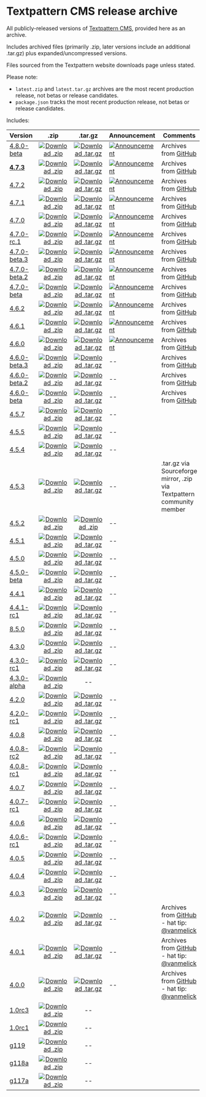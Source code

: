 Textpattern CMS release archive
===============================

All publicly-released versions of [Textpattern CMS](http://www.textpattern.com), provided here as an archive.

Includes archived files (primarily .zip, later versions include an additional .tar.gz) plus expanded/uncompressed versions.

Files sourced from the Textpattern website downloads page unless stated.

Please note:

* `latest.zip` and `latest.tar.gz` archives are the most recent production release, not betas or release candidates.
* `package.json` tracks the most recent production release, not betas or release candidates.

Includes:

| Version | .zip | .tar.gz | Announcement | Comments |
|---|:-:|:-:|---|---|
| [4.8.0-beta](https://github.com/textpattern-community/textpattern-releases/tree/master/releases/4.8.0-beta) | [![Download .zip](https://cdnjs.cloudflare.com/ajax/libs/octicons/8.5.0/svg/desktop-download.svg)](https://github.com/textpattern-community/textpattern-releases/blob/master/releases/4.8.0-beta/archives/textpattern-4.8.0-beta.zip) | [![Download .tar.gz](https://cdnjs.cloudflare.com/ajax/libs/octicons/8.5.0/svg/desktop-download.svg)](https://github.com/textpattern-community/textpattern-releases/blob/master/releases/4.8.0-beta/archives/textpattern-4.8.0-beta.tar.gz) | [![Announcement](https://cdnjs.cloudflare.com/ajax/libs/octicons/8.5.0/svg/link-external.svg)](https://textpattern.com/weblog/420/textpattern-cms-480-beta-released) | Archives from [GitHub](https://github.com/textpattern/textpattern/releases) |
| [**4.7.3**](https://github.com/textpattern-community/textpattern-releases/tree/master/releases/4.7.3) | [![Download .zip](https://cdnjs.cloudflare.com/ajax/libs/octicons/8.5.0/svg/desktop-download.svg)](https://github.com/textpattern-community/textpattern-releases/blob/master/releases/4.7.3/archives/textpattern-4.7.3.zip) | [![Download .tar.gz](https://cdnjs.cloudflare.com/ajax/libs/octicons/8.5.0/svg/desktop-download.svg)](https://github.com/textpattern-community/textpattern-releases/blob/master/releases/4.7.3/archives/textpattern-4.7.3.tar.gz) | [![Announcement](https://cdnjs.cloudflare.com/ajax/libs/octicons/8.5.0/svg/link-external.svg)](https://textpattern.com/weblog/416/textpattern-cms-473-released) | Archives from [GitHub](https://github.com/textpattern/textpattern/releases) |
| [4.7.2](https://github.com/textpattern-community/textpattern-releases/tree/master/releases/4.7.2) | [![Download .zip](https://cdnjs.cloudflare.com/ajax/libs/octicons/8.5.0/svg/desktop-download.svg)](https://github.com/textpattern-community/textpattern-releases/blob/master/releases/4.7.2/archives/textpattern-4.7.2.zip) | [![Download .tar.gz](https://cdnjs.cloudflare.com/ajax/libs/octicons/8.5.0/svg/desktop-download.svg)](https://github.com/textpattern-community/textpattern-releases/blob/master/releases/4.7.2/archives/textpattern-4.7.2.tar.gz) | [![Announcement](https://cdnjs.cloudflare.com/ajax/libs/octicons/8.5.0/svg/link-external.svg)](https://textpattern.com/weblog/414/textpattern-cms-472-released) | Archives from [GitHub](https://github.com/textpattern/textpattern/releases) |
| [4.7.1](https://github.com/textpattern-community/textpattern-releases/tree/master/releases/4.7.1) | [![Download .zip](https://cdnjs.cloudflare.com/ajax/libs/octicons/8.5.0/svg/desktop-download.svg)](https://github.com/textpattern-community/textpattern-releases/blob/master/releases/4.7.1/archives/textpattern-4.7.1.zip) | [![Download .tar.gz](https://cdnjs.cloudflare.com/ajax/libs/octicons/8.5.0/svg/desktop-download.svg)](https://github.com/textpattern-community/textpattern-releases/blob/master/releases/4.7.1/archives/textpattern-4.7.1.tar.gz) | [![Announcement](https://cdnjs.cloudflare.com/ajax/libs/octicons/8.5.0/svg/link-external.svg)](https://textpattern.com/weblog/413/textpattern-cms-471-released) | Archives from [GitHub](https://github.com/textpattern/textpattern/releases) |
| [4.7.0](https://github.com/textpattern-community/textpattern-releases/tree/master/releases/4.7.0) | [![Download .zip](https://cdnjs.cloudflare.com/ajax/libs/octicons/8.5.0/svg/desktop-download.svg)](https://github.com/textpattern-community/textpattern-releases/blob/master/releases/4.7.0/archives/textpattern-4.7.0.zip) | [![Download .tar.gz](https://cdnjs.cloudflare.com/ajax/libs/octicons/8.5.0/svg/desktop-download.svg)](https://github.com/textpattern-community/textpattern-releases/blob/master/releases/4.7.0/archives/textpattern-4.7.0.tar.gz) | [![Announcement](https://cdnjs.cloudflare.com/ajax/libs/octicons/8.5.0/svg/link-external.svg)](https://textpattern.com/weblog/412/textpattern-cms-470-released-theme-support-as-standard) | Archives from [GitHub](https://github.com/textpattern/textpattern/releases) |
| [4.7.0-rc.1](https://github.com/textpattern-community/textpattern-releases/tree/master/releases/4.7.0-rc.1) | [![Download .zip](https://cdnjs.cloudflare.com/ajax/libs/octicons/8.5.0/svg/desktop-download.svg)](https://github.com/textpattern-community/textpattern-releases/blob/master/releases/4.7.0-rc1/archives/textpattern-4.7.0-rc.1.zip) | [![Download .tar.gz](https://cdnjs.cloudflare.com/ajax/libs/octicons/8.5.0/svg/desktop-download.svg)](https://github.com/textpattern-community/textpattern-releases/blob/master/releases/4.7.0-rc.1/archives/textpattern-4.7.0-rc.1.tar.gz) | [![Announcement](https://cdnjs.cloudflare.com/ajax/libs/octicons/8.5.0/svg/link-external.svg)](https://textpattern.com/weblog/411/textpattern-cms-470-release-candidate-1-released) | Archives from [GitHub](https://github.com/textpattern/textpattern/releases) |
| [4.7.0-beta.3](https://github.com/textpattern-community/textpattern-releases/tree/master/releases/4.7.0-beta.3) | [![Download .zip](https://cdnjs.cloudflare.com/ajax/libs/octicons/8.5.0/svg/desktop-download.svg)](https://github.com/textpattern-community/textpattern-releases/blob/master/releases/4.7.0-beta.3/archives/textpattern-4.7.0-beta.3.zip) | [![Download .tar.gz](https://cdnjs.cloudflare.com/ajax/libs/octicons/8.5.0/svg/desktop-download.svg)](https://github.com/textpattern-community/textpattern-releases/blob/master/releases/4.7.0-beta.3/archives/textpattern-4.7.0-beta.3.tar.gz) | [![Announcement](https://cdnjs.cloudflare.com/ajax/libs/octicons/8.5.0/svg/link-external.svg)](https://textpattern.com/weblog/407/textpattern-cms-470-beta-3-released) | Archives from [GitHub](https://github.com/textpattern/textpattern/releases) |
| [4.7.0-beta.2](https://github.com/textpattern-community/textpattern-releases/tree/master/releases/4.7.0-beta.2) | [![Download .zip](https://cdnjs.cloudflare.com/ajax/libs/octicons/8.5.0/svg/desktop-download.svg)](https://github.com/textpattern-community/textpattern-releases/blob/master/releases/4.7.0-beta.2/archives/textpattern-4.7.0-beta.2.zip) | [![Download .tar.gz](https://cdnjs.cloudflare.com/ajax/libs/octicons/8.5.0/svg/desktop-download.svg)](https://github.com/textpattern-community/textpattern-releases/blob/master/releases/4.7.0-beta.2/archives/textpattern-4.7.0-beta.2.tar.gz) | [![Announcement](https://cdnjs.cloudflare.com/ajax/libs/octicons/8.5.0/svg/link-external.svg)](https://textpattern.com/weblog/406/textpattern-cms-470-beta-2-released) | Archives from [GitHub](https://github.com/textpattern/textpattern/releases) |
| [4.7.0-beta](https://github.com/textpattern-community/textpattern-releases/tree/master/releases/4.7.0-beta) | [![Download .zip](https://cdnjs.cloudflare.com/ajax/libs/octicons/8.5.0/svg/desktop-download.svg)](https://github.com/textpattern-community/textpattern-releases/blob/master/releases/4.7.0-beta/archives/textpattern-4.7.0-beta.zip) | [![Download .tar.gz](https://cdnjs.cloudflare.com/ajax/libs/octicons/8.5.0/svg/desktop-download.svg)](https://github.com/textpattern-community/textpattern-releases/blob/master/releases/4.7.0-beta/archives/textpattern-4.7.0-beta.tar.gz) | [![Announcement](https://cdnjs.cloudflare.com/ajax/libs/octicons/8.5.0/svg/link-external.svg)](https://textpattern.com/weblog/405/textpattern-cms-470-beta-released) | Archives from [GitHub](https://github.com/textpattern/textpattern/releases) |
| [4.6.2](https://github.com/textpattern-community/textpattern-releases/tree/master/releases/4.6.2) | [![Download .zip](https://cdnjs.cloudflare.com/ajax/libs/octicons/8.5.0/svg/desktop-download.svg)](https://github.com/textpattern-community/textpattern-releases/blob/master/releases/4.6.2/archives/textpattern-4.6.2.zip) | [![Download .tar.gz](https://cdnjs.cloudflare.com/ajax/libs/octicons/8.5.0/svg/desktop-download.svg)](https://github.com/textpattern-community/textpattern-releases/blob/master/releases/4.6.2/archives/textpattern-4.6.2.tar.gz) | [![Announcement](https://cdnjs.cloudflare.com/ajax/libs/octicons/8.5.0/svg/link-external.svg)](https://textpattern.com/weblog/393/textpattern-cms-462-released-version-string-theory) | Archives from [GitHub](https://github.com/textpattern/textpattern/releases) |
| [4.6.1](https://github.com/textpattern-community/textpattern-releases/tree/master/releases/4.6.1) | [![Download .zip](https://cdnjs.cloudflare.com/ajax/libs/octicons/8.5.0/svg/desktop-download.svg)](https://github.com/textpattern-community/textpattern-releases/blob/master/releases/4.6.1/archives/textpattern-4.6.1.zip) | [![Download .tar.gz](https://cdnjs.cloudflare.com/ajax/libs/octicons/8.5.0/svg/desktop-download.svg)](https://github.com/textpattern-community/textpattern-releases/blob/master/releases/4.6.1/archives/textpattern-4.6.1.tar.gz) | [![Announcement](https://cdnjs.cloudflare.com/ajax/libs/octicons/8.5.0/svg/link-external.svg)](https://textpattern.com/weblog/392/textpattern-cms-461-released-hello-classic) | Archives from [GitHub](https://github.com/textpattern/textpattern/releases) |
| [4.6.0](https://github.com/textpattern-community/textpattern-releases/tree/master/releases/4.6.0) | [![Download .zip](https://cdnjs.cloudflare.com/ajax/libs/octicons/8.5.0/svg/desktop-download.svg)](https://github.com/textpattern-community/textpattern-releases/blob/master/releases/4.6.0/archives/textpattern-4.6.0.zip) | [![Download .tar.gz](https://cdnjs.cloudflare.com/ajax/libs/octicons/8.5.0/svg/desktop-download.svg)](https://github.com/textpattern-community/textpattern-releases/blob/master/releases/4.6.0/archives/textpattern-4.6.0.tar.gz) | [![Announcement](https://cdnjs.cloudflare.com/ajax/libs/octicons/8.5.0/svg/link-external.svg)](https://textpattern.com/weblog/391/textpattern-cms-460-released-it-s-big) | Archives from [GitHub](https://github.com/textpattern/textpattern/releases) |
| [4.6.0-beta.3](https://github.com/textpattern-community/textpattern-releases/tree/master/releases/4.6.0-beta.3) | [![Download .zip](https://cdnjs.cloudflare.com/ajax/libs/octicons/8.5.0/svg/desktop-download.svg)](https://github.com/textpattern-community/textpattern-releases/blob/master/releases/4.6.0-beta.3/archives/textpattern-4.6.0-beta.3.zip) | [![Download .tar.gz](https://cdnjs.cloudflare.com/ajax/libs/octicons/8.5.0/svg/desktop-download.svg)](https://github.com/textpattern-community/textpattern-releases/blob/master/releases/4.6.0-beta.3/archives/textpattern-4.6.0-beta.3.tar.gz) | -- | Archives from [GitHub](https://github.com/textpattern/textpattern/releases) |
| [4.6.0-beta.2](https://github.com/textpattern-community/textpattern-releases/tree/master/releases/4.6.0-beta.2) | [![Download .zip](https://cdnjs.cloudflare.com/ajax/libs/octicons/8.5.0/svg/desktop-download.svg)](https://github.com/textpattern-community/textpattern-releases/blob/master/releases/4.6.0-beta.2/archives/textpattern-4.6.0-beta.2.zip) | [![Download .tar.gz](https://cdnjs.cloudflare.com/ajax/libs/octicons/8.5.0/svg/desktop-download.svg)](https://github.com/textpattern-community/textpattern-releases/blob/master/releases/4.6.0-beta.2/archives/textpattern-4.6.0-beta.2.tar.gz) | -- | Archives from [GitHub](https://github.com/textpattern/textpattern/releases) |
| [4.6.0-beta](https://github.com/textpattern-community/textpattern-releases/tree/master/releases/4.6.0-beta) | [![Download .zip](https://cdnjs.cloudflare.com/ajax/libs/octicons/8.5.0/svg/desktop-download.svg)](https://github.com/textpattern-community/textpattern-releases/blob/master/releases/4.6.0-beta/archives/textpattern-4.6.0-beta.zip) | [![Download .tar.gz](https://cdnjs.cloudflare.com/ajax/libs/octicons/8.5.0/svg/desktop-download.svg)](https://github.com/textpattern-community/textpattern-releases/blob/master/releases/4.6.0-beta/archives/textpattern-4.6.0-beta.tar.gz) | -- | Archives from [GitHub](https://github.com/textpattern/textpattern/releases) |
| [4.5.7](https://github.com/textpattern-community/textpattern-releases/tree/master/releases/4.5.7) | [![Download .zip](https://cdnjs.cloudflare.com/ajax/libs/octicons/8.5.0/svg/desktop-download.svg)](https://github.com/textpattern-community/textpattern-releases/blob/master/releases/4.5.7/archives/textpattern-4.5.7.zip) | [![Download .tar.gz](https://cdnjs.cloudflare.com/ajax/libs/octicons/8.5.0/svg/desktop-download.svg)](https://github.com/textpattern-community/textpattern-releases/blob/master/releases/4.5.7/archives/textpattern-4.5.7.tar.gz) | -- |  |
| [4.5.5](https://github.com/textpattern-community/textpattern-releases/tree/master/releases/4.5.5) | [![Download .zip](https://cdnjs.cloudflare.com/ajax/libs/octicons/8.5.0/svg/desktop-download.svg)](https://github.com/textpattern-community/textpattern-releases/blob/master/releases/4.5.5/archives/textpattern-4.5.5.zip) | [![Download .tar.gz](https://cdnjs.cloudflare.com/ajax/libs/octicons/8.5.0/svg/desktop-download.svg)](https://github.com/textpattern-community/textpattern-releases/blob/master/releases/4.5.5/archives/textpattern-4.5.5.tar.gz) | -- |  |
| [4.5.4](https://github.com/textpattern-community/textpattern-releases/tree/master/releases/4.5.4) | [![Download .zip](https://cdnjs.cloudflare.com/ajax/libs/octicons/8.5.0/svg/desktop-download.svg)](https://github.com/textpattern-community/textpattern-releases/blob/master/releases/4.5.4/archives/textpattern-4.5.4.zip) | [![Download .tar.gz](https://cdnjs.cloudflare.com/ajax/libs/octicons/8.5.0/svg/desktop-download.svg)](https://github.com/textpattern-community/textpattern-releases/blob/master/releases/4.5.4/archives/textpattern-4.5.4.tar.gz) | -- |  |
| [4.5.3](https://github.com/textpattern-community/textpattern-releases/tree/master/releases/4.5.3) | [![Download .zip](https://cdnjs.cloudflare.com/ajax/libs/octicons/8.5.0/svg/desktop-download.svg)](https://github.com/textpattern-community/textpattern-releases/blob/master/releases/4.5.3/archives/textpattern-4.5.3.zip) | [![Download .tar.gz](https://cdnjs.cloudflare.com/ajax/libs/octicons/8.5.0/svg/desktop-download.svg)](https://github.com/textpattern-community/textpattern-releases/blob/master/releases/4.5.3/archives/textpattern-4.5.3.tar.gz) | -- | .tar.gz via Sourceforge mirror, .zip via Textpattern community member |
| [4.5.2](https://github.com/textpattern-community/textpattern-releases/tree/master/releases/4.5.2) | [![Download .zip](https://cdnjs.cloudflare.com/ajax/libs/octicons/8.5.0/svg/desktop-download.svg)](https://github.com/textpattern-community/textpattern-releases/blob/master/releases/4.5.2/archives/textpattern-4.5.2.tar.gz) | [![Download .zip](https://cdnjs.cloudflare.com/ajax/libs/octicons/8.5.0/svg/desktop-download.svg)](https://github.com/textpattern-community/textpattern-releases/blob/master/releases/4.5.2/archives/textpattern-4.5.2.zip) | -- |  |
| [4.5.1](https://github.com/textpattern-community/textpattern-releases/tree/master/releases/4.5.1) | [![Download .zip](https://cdnjs.cloudflare.com/ajax/libs/octicons/8.5.0/svg/desktop-download.svg)](https://github.com/textpattern-community/textpattern-releases/blob/master/releases/4.5.1/archives/textpattern-4.5.1.zip) | [![Download .tar.gz](https://cdnjs.cloudflare.com/ajax/libs/octicons/8.5.0/svg/desktop-download.svg)](https://github.com/textpattern-community/textpattern-releases/blob/master/releases/4.5.1/archives/textpattern-4.5.1.tar.gz) | -- |  |
| [4.5.0](https://github.com/textpattern-community/textpattern-releases/tree/master/releases/4.5.0) | [![Download .zip](https://cdnjs.cloudflare.com/ajax/libs/octicons/8.5.0/svg/desktop-download.svg)](https://github.com/textpattern-community/textpattern-releases/blob/master/releases/4.5.0/archives/textpattern-4.5.0.zip) | [![Download .tar.gz](https://cdnjs.cloudflare.com/ajax/libs/octicons/8.5.0/svg/desktop-download.svg)](https://github.com/textpattern-community/textpattern-releases/blob/master/releases/4.5.0/archives/textpattern-4.5.0.tar.gz) | -- |  |
| [4.5.0-beta](https://github.com/textpattern-community/textpattern-releases/tree/master/releases/4.5.0-beta) | [![Download .zip](https://cdnjs.cloudflare.com/ajax/libs/octicons/8.5.0/svg/desktop-download.svg)](https://github.com/textpattern-community/textpattern-releases/blob/master/releases/4.5.0-beta/archives/textpattern-4.5.0-beta.zip) | [![Download .tar.gz](https://cdnjs.cloudflare.com/ajax/libs/octicons/8.5.0/svg/desktop-download.svg)](https://github.com/textpattern-community/textpattern-releases/blob/master/releases/4.5.0-beta/archives/textpattern-4.5.0-beta.tar.gz) | -- |  |
| [4.4.1](https://github.com/textpattern-community/textpattern-releases/tree/master/releases/4.4.1) | [![Download .zip](https://cdnjs.cloudflare.com/ajax/libs/octicons/8.5.0/svg/desktop-download.svg)](https://github.com/textpattern-community/textpattern-releases/blob/master/releases/4.4.1/archives/textpattern-4.4.1.zip) | [![Download .tar.gz](https://cdnjs.cloudflare.com/ajax/libs/octicons/8.5.0/svg/desktop-download.svg)](https://github.com/textpattern-community/textpattern-releases/blob/master/releases/4.4.1/archives/textpattern-4.4.1.zip) | -- |  |
| [4.4.1-rc1](https://github.com/textpattern-community/textpattern-releases/tree/master/releases/4.4.1-rc1) | [![Download .zip](https://cdnjs.cloudflare.com/ajax/libs/octicons/8.5.0/svg/desktop-download.svg)](https://github.com/textpattern-community/textpattern-releases/blob/master/releases/4.4.1-rc1/archives/textpattern-4.4.1-rc1.zip) | [![Download .tar.gz](https://cdnjs.cloudflare.com/ajax/libs/octicons/8.5.0/svg/desktop-download.svg)](https://github.com/textpattern-community/textpattern-releases/blob/master/releases/4.4.1-rc1/archives/textpattern-4.4.1-rc1.tar.gz) | -- |  |
| [8.5.0](https://github.com/textpattern-community/textpattern-releases/tree/master/releases/8.5.0) | [![Download .zip](https://cdnjs.cloudflare.com/ajax/libs/octicons/8.5.0/svg/desktop-download.svg)](https://github.com/textpattern-community/textpattern-releases/blob/master/releases/8.5.0/archives/textpattern-8.5.0.zip) | [![Download .tar.gz](https://cdnjs.cloudflare.com/ajax/libs/octicons/8.5.0/svg/desktop-download.svg)](https://github.com/textpattern-community/textpattern-releases/blob/master/releases/8.5.0/archives/textpattern-8.5.0.tar.gz) | -- |  |
| [4.3.0](https://github.com/textpattern-community/textpattern-releases/tree/master/releases/4.3.0) | [![Download .zip](https://cdnjs.cloudflare.com/ajax/libs/octicons/8.5.0/svg/desktop-download.svg)](https://github.com/textpattern-community/textpattern-releases/blob/master/releases/4.3.0/archives/textpattern-4.3.0.zip) | [![Download .tar.gz](https://cdnjs.cloudflare.com/ajax/libs/octicons/8.5.0/svg/desktop-download.svg)](https://github.com/textpattern-community/textpattern-releases/blob/master/releases/4.3.0/archives/textpattern-4.3.0.tar.gz) | -- |  |
| [4.3.0-rc1](https://github.com/textpattern-community/textpattern-releases/tree/master/releases/4.3.0-rc1) | [![Download .zip](https://cdnjs.cloudflare.com/ajax/libs/octicons/8.5.0/svg/desktop-download.svg)](https://github.com/textpattern-community/textpattern-releases/blob/master/releases/4.3.0-rc1/archives/textpattern-4.3.0-rc1.zip) | [![Download .tar.gz](https://cdnjs.cloudflare.com/ajax/libs/octicons/8.5.0/svg/desktop-download.svg)](https://github.com/textpattern-community/textpattern-releases/blob/master/releases/4.3.0-rc1/archives/textpattern-4.3.0-rc1.tar.gz) | -- |  |
| [4.3.0-alpha](https://github.com/textpattern-community/textpattern-releases/tree/master/releases/4.3.0-alpha) | [![Download .zip](https://cdnjs.cloudflare.com/ajax/libs/octicons/8.5.0/svg/desktop-download.svg)](https://github.com/textpattern-community/textpattern-releases/blob/master/releases/4.3.0-alpha/archives/textpattern-4.3.0-alpha.zip) | -- |  |  |
| [4.2.0](https://github.com/textpattern-community/textpattern-releases/tree/master/releases/4.2.0) | [![Download .zip](https://cdnjs.cloudflare.com/ajax/libs/octicons/8.5.0/svg/desktop-download.svg)](https://github.com/textpattern-community/textpattern-releases/blob/master/releases/4.2.0/archives/textpattern-4.2.0.zip) | [![Download .tar.gz](https://cdnjs.cloudflare.com/ajax/libs/octicons/8.5.0/svg/desktop-download.svg)](https://github.com/textpattern-community/textpattern-releases/blob/master/releases/4.2.0/archives/textpattern-4.2.0.tar.gz) | -- |  |
| [4.2.0-rc1](https://github.com/textpattern-community/textpattern-releases/tree/master/releases/4.2.0-rc1) | [![Download .zip](https://cdnjs.cloudflare.com/ajax/libs/octicons/8.5.0/svg/desktop-download.svg)](https://github.com/textpattern-community/textpattern-releases/blob/master/releases/4.2.0-rc1/archives/textpattern-4.2.0-rc1.zip) | [![Download .tar.gz](https://cdnjs.cloudflare.com/ajax/libs/octicons/8.5.0/svg/desktop-download.svg)](https://github.com/textpattern-community/textpattern-releases/blob/master/releases/4.2.0-rc1/archives/textpattern-4.2.0-rc1.tar.gz) | -- |  |
| [4.0.8](https://github.com/textpattern-community/textpattern-releases/tree/master/releases/4.0.8) | [![Download .zip](https://cdnjs.cloudflare.com/ajax/libs/octicons/8.5.0/svg/desktop-download.svg)](https://github.com/textpattern-community/textpattern-releases/blob/master/releases/4.0.8/archives/textpattern-4.0.8.zip) | [![Download .tar.gz](https://cdnjs.cloudflare.com/ajax/libs/octicons/8.5.0/svg/desktop-download.svg)](https://github.com/textpattern-community/textpattern-releases/blob/master/releases/4.0.8/archives/textpattern-4.0.8.tar.gz) | -- |  |
| [4.0.8-rc2](https://github.com/textpattern-community/textpattern-releases/tree/master/releases/4.0.8-rc2) | [![Download .zip](https://cdnjs.cloudflare.com/ajax/libs/octicons/8.5.0/svg/desktop-download.svg)](https://github.com/textpattern-community/textpattern-releases/blob/master/releases/4.0.8-rc2/archives/textpattern-4.0.8-rc2.zip) | [![Download .tar.gz](https://cdnjs.cloudflare.com/ajax/libs/octicons/8.5.0/svg/desktop-download.svg)](https://github.com/textpattern-community/textpattern-releases/blob/master/releases/4.0.8-rc2/archives/textpattern-4.0.8-rc2.tar.gz) | -- |  |
| [4.0.8-rc1](https://github.com/textpattern-community/textpattern-releases/tree/master/releases/4.0.8-rc1) | [![Download .zip](https://cdnjs.cloudflare.com/ajax/libs/octicons/8.5.0/svg/desktop-download.svg)](https://github.com/textpattern-community/textpattern-releases/blob/master/releases/4.0.8-rc1/archives/textpattern-4.0.8-rc1.zip) | [![Download .tar.gz](https://cdnjs.cloudflare.com/ajax/libs/octicons/8.5.0/svg/desktop-download.svg)](https://github.com/textpattern-community/textpattern-releases/blob/master/releases/4.0.8-rc1/archives/textpattern-4.0.8-rc1.tar.gz) | -- |  |
| [4.0.7](https://github.com/textpattern-community/textpattern-releases/tree/master/releases/4.0.7) | [![Download .zip](https://cdnjs.cloudflare.com/ajax/libs/octicons/8.5.0/svg/desktop-download.svg)](https://github.com/textpattern-community/textpattern-releases/blob/master/releases/4.0.7/archives/textpattern-4.0.7.zip) | [![Download .tar.gz](https://cdnjs.cloudflare.com/ajax/libs/octicons/8.5.0/svg/desktop-download.svg)](https://github.com/textpattern-community/textpattern-releases/blob/master/releases/4.0.7/archives/textpattern-4.0.7.tar.gz) | -- |  |
| [4.0.7-rc1](https://github.com/textpattern-community/textpattern-releases/tree/master/releases/4.0.7-rc1) | [![Download .zip](https://cdnjs.cloudflare.com/ajax/libs/octicons/8.5.0/svg/desktop-download.svg)](https://github.com/textpattern-community/textpattern-releases/blob/master/releases/4.0.7-rc1/archives/textpattern-4.0.7-rc1.zip) | [![Download .tar.gz](https://cdnjs.cloudflare.com/ajax/libs/octicons/8.5.0/svg/desktop-download.svg)](https://github.com/textpattern-community/textpattern-releases/blob/master/releases/4.0.7-rc1/archives/textpattern-4.0.7-rc1.tar,gz) | -- |  |
| [4.0.6](https://github.com/textpattern-community/textpattern-releases/tree/master/releases/4.0.6) | [![Download .zip](https://cdnjs.cloudflare.com/ajax/libs/octicons/8.5.0/svg/desktop-download.svg)](https://github.com/textpattern-community/textpattern-releases/blob/master/releases/4.0.6/archives/textpattern-4.0.6.zip) | [![Download .tar.gz](https://cdnjs.cloudflare.com/ajax/libs/octicons/8.5.0/svg/desktop-download.svg)](https://github.com/textpattern-community/textpattern-releases/blob/master/releases/4.0.6/archives/textpattern-4.0.6.tar.gz) | -- |  |
| [4.0.6-rc1](https://github.com/textpattern-community/textpattern-releases/tree/master/releases/4.0.6-rc1) | [![Download .zip](https://cdnjs.cloudflare.com/ajax/libs/octicons/8.5.0/svg/desktop-download.svg)](https://github.com/textpattern-community/textpattern-releases/blob/master/releases/4.0.6-rc1/archives/textpattern-4.0.6-rc1.zip) | [![Download .tar.gz](https://cdnjs.cloudflare.com/ajax/libs/octicons/8.5.0/svg/desktop-download.svg)](https://github.com/textpattern-community/textpattern-releases/blob/master/releases/4.0.6-rc1/archives/textpattern-4.0.6-rc1.tar.gz) | -- |  |
| [4.0.5](https://github.com/textpattern-community/textpattern-releases/tree/master/releases/4.0.5) | [![Download .zip](https://cdnjs.cloudflare.com/ajax/libs/octicons/8.5.0/svg/desktop-download.svg)](https://github.com/textpattern-community/textpattern-releases/blob/master/releases/4.0.5/archives/textpattern-4.0.5.zip) | [![Download .tar.gz](https://cdnjs.cloudflare.com/ajax/libs/octicons/8.5.0/svg/desktop-download.svg)](https://github.com/textpattern-community/textpattern-releases/blob/master/releases/4.0.5/archives/textpattern-4.0.5.tar.gz) | -- |  |
| [4.0.4](https://github.com/textpattern-community/textpattern-releases/tree/master/releases/4.0.4) | [![Download .zip](https://cdnjs.cloudflare.com/ajax/libs/octicons/8.5.0/svg/desktop-download.svg)](https://github.com/textpattern-community/textpattern-releases/blob/master/releases/4.0.4/archives/textpattern-4.0.4.zip) | [![Download .tar.gz](https://cdnjs.cloudflare.com/ajax/libs/octicons/8.5.0/svg/desktop-download.svg)](https://github.com/textpattern-community/textpattern-releases/blob/master/releases/4.0.4/archives/textpattern-4.0.4.tar.gz) | -- |  |
| [4.0.3](https://github.com/textpattern-community/textpattern-releases/tree/master/releases/4.0.3) | [![Download .zip](https://cdnjs.cloudflare.com/ajax/libs/octicons/8.5.0/svg/desktop-download.svg)](https://github.com/textpattern-community/textpattern-releases/blob/master/releases/4.0.3/archives/textpattern-4.0.3.zip) | [![Download .tar.gz](https://cdnjs.cloudflare.com/ajax/libs/octicons/8.5.0/svg/desktop-download.svg)](https://github.com/textpattern-community/textpattern-releases/blob/master/releases/4.0.3/archives/textpattern-4.0.3.tar.gz) | -- |  |
| [4.0.2](https://github.com/textpattern-community/textpattern-releases/tree/master/releases/4.0.2) | [![Download .zip](https://cdnjs.cloudflare.com/ajax/libs/octicons/8.5.0/svg/desktop-download.svg)](https://github.com/textpattern-community/textpattern-releases/blob/master/releases/4.0.2/archives/textpattern-4.0.2.zip) | [![Download .tar.gz](https://cdnjs.cloudflare.com/ajax/libs/octicons/8.5.0/svg/desktop-download.svg)](https://github.com/textpattern-community/textpattern-releases/blob/master/releases/4.0.2/archives/textpattern-4.0.2.tar.gz) | -- | Archives from [GitHub](https://github.com/textpattern/textpattern/releases?after=4.0.4) - hat tip: [@vanmelick](https://github.com/vanmelick) |
| [4.0.1](https://github.com/textpattern-community/textpattern-releases/tree/master/releases/4.0.1) | [![Download .zip](https://cdnjs.cloudflare.com/ajax/libs/octicons/8.5.0/svg/desktop-download.svg)](https://github.com/textpattern-community/textpattern-releases/blob/master/releases/4.0.1/archives/textpattern-4.0.1.zip) | [![Download .tar.gz](https://cdnjs.cloudflare.com/ajax/libs/octicons/8.5.0/svg/desktop-download.svg)](https://github.com/textpattern-community/textpattern-releases/blob/master/releases/4.0.1/archives/textpattern-4.0.1.tar.gz) | -- | Archives from [GitHub](https://github.com/textpattern/textpattern/releases?after=4.0.4) - hat tip: [@vanmelick](https://github.com/vanmelick) |
| [4.0.0](https://github.com/textpattern-community/textpattern-releases/tree/master/releases/4.0.0) | [![Download .zip](https://cdnjs.cloudflare.com/ajax/libs/octicons/8.5.0/svg/desktop-download.svg)](https://github.com/textpattern-community/textpattern-releases/blob/master/releases/4.0.0/archives/textpattern-4.0.0.zip) | [![Download .tar.gz](https://cdnjs.cloudflare.com/ajax/libs/octicons/8.5.0/svg/desktop-download.svg)](https://github.com/textpattern-community/textpattern-releases/blob/master/releases/4.0.0/archives/textpattern-4.0.0.tar.gz) | -- | Archives from [GitHub](https://github.com/textpattern/textpattern/releases?after=4.0.4) - hat tip: [@vanmelick](https://github.com/vanmelick) |
| [1.0rc3](https://github.com/textpattern-community/textpattern-releases/tree/master/releases/1.0rc3) | [![Download .zip](https://cdnjs.cloudflare.com/ajax/libs/octicons/8.5.0/svg/desktop-download.svg)](https://github.com/textpattern-community/textpattern-releases/blob/master/releases/1.0rc3/archives/textpattern-1.0rc3.zip) | -- |  |  |
| [1.0rc1](https://github.com/textpattern-community/textpattern-releases/tree/master/releases/1.0rc3) | [![Download .zip](https://cdnjs.cloudflare.com/ajax/libs/octicons/8.5.0/svg/desktop-download.svg)](https://github.com/textpattern-community/textpattern-releases/blob/master/releases/1.0rc1/archives/textpattern-1.0rc1.zip) | -- |  |  |
| [g119](https://github.com/textpattern-community/textpattern-releases/tree/master/releases/g119) | [![Download .zip](https://cdnjs.cloudflare.com/ajax/libs/octicons/8.5.0/svg/desktop-download.svg)](https://github.com/textpattern-community/textpattern-releases/blob/master/releases/g119/archives/textpattern-g119.zip) | -- |  |  |
| [g118a](https://github.com/textpattern-community/textpattern-releases/tree/master/releases/g118a) | [![Download .zip](https://cdnjs.cloudflare.com/ajax/libs/octicons/8.5.0/svg/desktop-download.svg)](https://github.com/textpattern-community/textpattern-releases/blob/master/releases/g118a/archives/textpattern-g118a.zip) | -- |  |  |
| [g117a](https://github.com/textpattern-community/textpattern-releases/tree/master/releases/g117a) | [![Download .zip](https://cdnjs.cloudflare.com/ajax/libs/octicons/8.5.0/svg/desktop-download.svg)](https://github.com/textpattern-community/textpattern-releases/blob/master/releases/g117a/archives/textpattern-g117b.zip) | -- |  |  |
